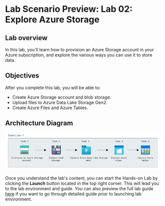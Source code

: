 # Lab Scenario Preview: Lab 02: Explore Azure Storage

## Lab overview

In this lab, you'll learn how to provision an Azure Storage account in your Azure subscription, and explore the various ways you can use it to store data.

## Objectives

After you complete this lab, you will be able to:

- Create Azure Storage account and blob storage.
- Upload files to Azure Data Lake Storage Gen2.
- Create Azure Files and Azure Tables.

## Architecture Diagram

![](../images/sc900module2.png)  

Once you understand the lab's content, you can start the Hands-on Lab by clicking the **Launch** button located in the top right corner. This will lead you to the lab environment and guide. You can also preview the full lab guide [here](https://experience.cloudlabs.ai/#/labguidepreview/8d42ea5c-5ad6-43c6-8f3a-fae30ee4053c) if you want to go through detailed guide prior to launching lab environment.
